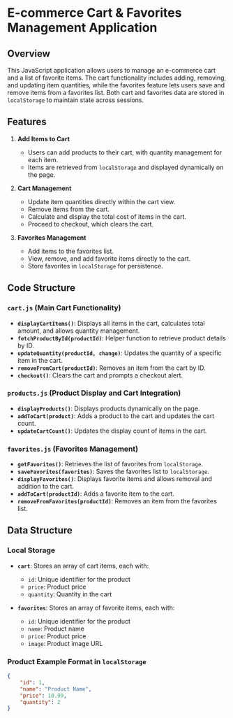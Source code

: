 # E-commerce Cart & Favorites Management Application

## Overview
This JavaScript application allows users to manage an e-commerce cart and a list of favorite items. The cart functionality includes adding, removing, and updating item quantities, while the favorites feature lets users save and remove items from a favorites list. Both cart and favorites data are stored in `localStorage` to maintain state across sessions.

## Features
1. **Add Items to Cart**
   - Users can add products to their cart, with quantity management for each item.
   - Items are retrieved from `localStorage` and displayed dynamically on the page.

2. **Cart Management**
   - Update item quantities directly within the cart view.
   - Remove items from the cart.
   - Calculate and display the total cost of items in the cart.
   - Proceed to checkout, which clears the cart.

3. **Favorites Management**
   - Add items to the favorites list.
   - View, remove, and add favorite items directly to the cart.
   - Store favorites in `localStorage` for persistence.

## Code Structure

### `cart.js` (Main Cart Functionality)
- **`displayCartItems()`**: Displays all items in the cart, calculates total amount, and allows quantity management.
- **`fetchProductById(productId)`**: Helper function to retrieve product details by ID.
- **`updateQuantity(productId, change)`**: Updates the quantity of a specific item in the cart.
- **`removeFromCart(productId)`**: Removes an item from the cart by ID.
- **`checkout()`**: Clears the cart and prompts a checkout alert.

### `products.js` (Product Display and Cart Integration)
- **`displayProducts()`**: Displays products dynamically on the page.
- **`addToCart(product)`**: Adds a product to the cart and updates the cart count.
- **`updateCartCount()`**: Updates the display count of items in the cart.

### `favorites.js` (Favorites Management)
- **`getFavorites()`**: Retrieves the list of favorites from `localStorage`.
- **`saveFavorites(favorites)`**: Saves the favorites list to `localStorage`.
- **`displayFavorites()`**: Displays favorite items and allows removal and addition to the cart.
- **`addToCart(productId)`**: Adds a favorite item to the cart.
- **`removeFromFavorites(productId)`**: Removes an item from the favorites list.

## Data Structure

### Local Storage
- **`cart`**: Stores an array of cart items, each with:
  - `id`: Unique identifier for the product
  - `price`: Product price
  - `quantity`: Quantity in the cart

- **`favorites`**: Stores an array of favorite items, each with:
  - `id`: Unique identifier for the product
  - `name`: Product name
  - `price`: Product price
  - `image`: Product image URL

### Product Example Format in `localStorage`
```json
{
    "id": 1,
    "name": "Product Name",
    "price": 10.99,
    "quantity": 2
}
